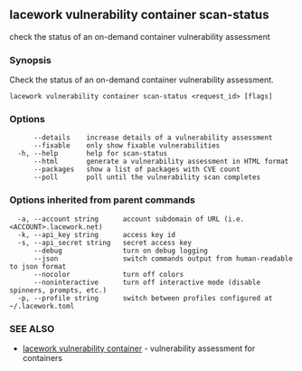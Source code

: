 ## lacework vulnerability container scan-status

check the status of an on-demand container vulnerability assessment

### Synopsis

Check the status of an on-demand container vulnerability assessment.

```
lacework vulnerability container scan-status <request_id> [flags]
```

### Options

```
      --details    increase details of a vulnerability assessment
      --fixable    only show fixable vulnerabilities
  -h, --help       help for scan-status
      --html       generate a vulnerability assessment in HTML format
      --packages   show a list of packages with CVE count
      --poll       poll until the vulnerability scan completes
```

### Options inherited from parent commands

```
  -a, --account string      account subdomain of URL (i.e. <ACCOUNT>.lacework.net)
  -k, --api_key string      access key id
  -s, --api_secret string   secret access key
      --debug               turn on debug logging
      --json                switch commands output from human-readable to json format
      --nocolor             turn off colors
      --noninteractive      turn off interactive mode (disable spinners, prompts, etc.)
  -p, --profile string      switch between profiles configured at ~/.lacework.toml
```

### SEE ALSO

* [lacework vulnerability container](lacework_vulnerability_container.md)	 - vulnerability assessment for containers

